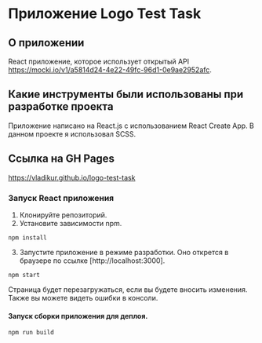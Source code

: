 # Приложение Logo Test Task

## О приложении
React приложение, которое использует открытый API https://mocki.io/v1/a5814d24-4e22-49fc-96d1-0e9ae2952afc.

## Какие инструменты были использованы при разработке проекта
Приложение написано на React.js с использованием React Create App. В данном проекте я использовал SCSS.

## Ссылка на GH Pages
https://vladikur.github.io/logo-test-task

### Запуск React приложения 
1. Клонируйте репозиторий.
2. Установите зависимости npm.
```
npm install
```
3. Запустите приложение в режиме разработки. Оно открется в браузере по ссылке [http://localhost:3000].
```
npm start
```
Страница будет перезагружаться, если вы будете вносить изменения. Также вы можете видеть ошибки в консоли.
#### Запуск сборки приложения для деплоя.
```
npm run build
```
